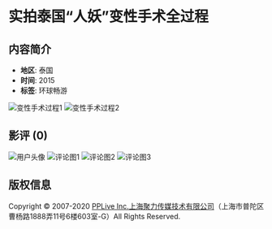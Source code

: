 # 实拍泰国“人妖”变性手术全过程

## 内容简介

- **地区**: 泰国
- **时间**: 2015
- **标签**: 环球畅游

![变性手术过程1](//osswc.pplive.cn/cccms/cc_static/images/2306121437289637935.jpg)
![变性手术过程2](//osswc.pplive.cn/cccms/cc_static/images/2204061622046202277.png)

## 影评 (0)

![用户头像](http://grocery.pptv.com/lpic/e69/ad6/c2b/2256f2c9f9ebdb058d2b6d7e91957bb7.png)
![评论图1](http://grocery.pptv.com/lpic/4fa/f9e/295/52cd89112b15538db930545d7ac6aa6e.png)
![评论图2](http://grocery.pptv.com/lpic/b8c/aa6/0f3/8a4177f3f4e64d2602907f5e7af1b39e.gif)
![评论图3](http://grocery.pptv.com/lpic/521/dbe/dde/23bf9780924f5c7340d21983f28c88b3.gif)

## 版权信息

Copyright © 2007-2020 [PPLive Inc.上海聚力传媒技术有限公司](//www.aplus.pptv.com/aboutus/)（上海市普陀区曹杨路1888弄11号6楼603室-G）All Rights Reserved.